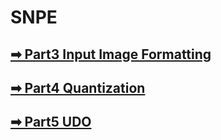 # SNPE

## [➡ Part3 Input Image Formatting](QUALCOMM/SNPE/03-InputImageFormatting.md)

## [➡ Part4 Quantization](QUALCOMM/SNPE/04-QuantizeModel.md)

## [➡ Part5  UDO](QUALCOMM/SNPE/05-UDO.md)

